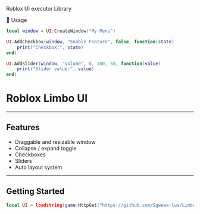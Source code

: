 
Roblox UI executor Library 

🧰 Usage
```lua
local window = UI:CreateWindow("My Menu")

UI:AddCheckbox(window, "Enable Feature", false, function(state)
    print("Checkbox:", state)
end)

UI:AddSlider(window, "Volume", 0, 100, 50, function(value)
    print("Slider value:", value)
end)
```
#  Roblox Limbo UI



---

##  Features

-  Draggable and resizable window  
-  Collapse / expand toggle    
-  Checkboxes  
-  Sliders  
-  Auto layout system  

---

##  Getting Started

```lua
local UI = loadstring(game:HttpGet("https://github.com/Sqweex-lua/Limbo-UI-lib-Roblox-"))()
```
